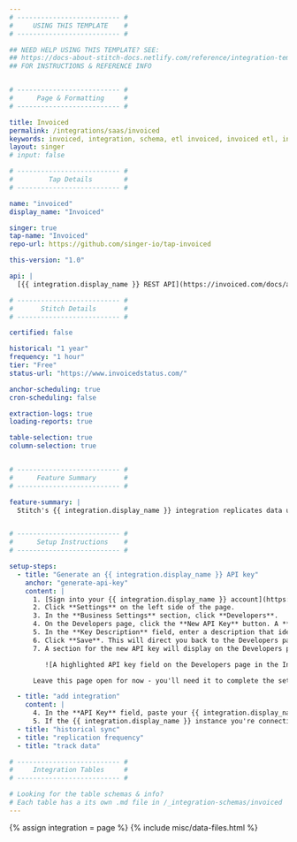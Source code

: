 ```yaml
---
# -------------------------- #
#     USING THIS TEMPLATE    #
# -------------------------- #

## NEED HELP USING THIS TEMPLATE? SEE:
## https://docs-about-stitch-docs.netlify.com/reference/integration-templates/saas/
## FOR INSTRUCTIONS & REFERENCE INFO


# -------------------------- #
#      Page & Formatting     #
# -------------------------- #

title: Invoiced
permalink: /integrations/saas/invoiced
keywords: invoiced, integration, schema, etl invoiced, invoiced etl, invoiced schema
layout: singer
# input: false

# -------------------------- #
#         Tap Details        #
# -------------------------- #

name: "invoiced"
display_name: "Invoiced"

singer: true 
tap-name: "Invoiced"
repo-url: https://github.com/singer-io/tap-invoiced

this-version: "1.0"

api: |
  [{{ integration.display_name }} REST API](https://invoiced.com/docs/api/){:target="new"}

# -------------------------- #
#       Stitch Details       #
# -------------------------- #

certified: false 

historical: "1 year"
frequency: "1 hour"
tier: "Free"
status-url: "https://www.invoicedstatus.com/"

anchor-scheduling: true
cron-scheduling: false

extraction-logs: true
loading-reports: true

table-selection: true
column-selection: true


# -------------------------- #
#      Feature Summary       #
# -------------------------- #

feature-summary: |
  Stitch's {{ integration.display_name }} integration replicates data using the {{ integration.api | flatify | strip }}. Refer to the [Schema](#schema) section for a list of objects available for replication.


# -------------------------- #
#      Setup Instructions    #
# -------------------------- #

setup-steps:
  - title: "Generate an {{ integration.display_name }} API key"
    anchor: "generate-api-key"
    content: |
      1. [Sign into your {{ integration.display_name }} account](https://dashboard.invoiced.com/login){:target="new"}.
      2. Click **Settings** on the left side of the page.
      3. In the **Business Settings** section, click **Developers**.
      4. On the Developers page, click the **New API Key** button. A **New API Key** window will display.
      5. In the **Key Description** field, enter a description that identifies the API key. For example: `Stitch`
      6. Click **Save**. This will direct you back to the Developers page after the API key is created.
      7. A section for the new API key will display on the Developers page. Click the **Show Secret** link next to the name of the API key to display it:

         ![A highlighted API key field on the Developers page in the Invoiced app]({{ site.baseurl }}/images/integrations/invoiced-api-key.png)

      Leave this page open for now - you'll need it to complete the setup in Stitch.

  - title: "add integration"
    content: |
      4. In the **API Key** field, paste your {{ integration.display_name }} API key.
      5. If the {{ integration.display_name }} instance you're connecting to is a sandbox, check the **Is this a sandbox connection?** box.
  - title: "historical sync"
  - title: "replication frequency"
  - title: "track data"

# -------------------------- #
#     Integration Tables     #
# -------------------------- #

# Looking for the table schemas & info?
# Each table has a its own .md file in /_integration-schemas/invoiced
---
```

{% assign integration = page %}
{% include misc/data-files.html %}